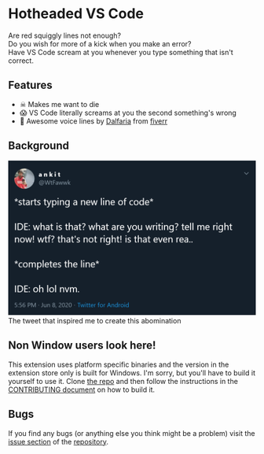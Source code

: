# Hotheaded VS Code

Are red squiggly lines not enough?  
Do you wish for more of a kick when you make an error?  
Have VS Code scream at you whenever you type something that isn't correct.

## Features

* ☠ Makes me want to die
* 😱 VS Code literally screams at you the second something's wrong
* 💬 Awesome voice lines by [Dalfaria](https://twitter.com/Dalfairy)
  from [fiverr](https://www.fiverr.com/dalfaria)

## Background

[![Inspiring Tweet](./assets/inspiring-tweet.png)](https://twitter.com/WtFawwk/status/1270021848542011393)  
The tweet that inspired me to create this abomination

## Non Window users look here!

This extension uses platform specific binaries and the version in the extension
store only is built for Windows. I'm sorry, but you'll have to build it yourself
to use it. Clone [the repo](https://github.com/89netraM/hotheaded-vscode) and
then follow the instructions in the [CONTRIBUTING document](./CONTRIBUTING.md)
on how to build it.

## Bugs

If you find any bugs (or anything else you think might be a problem) visit the
[issue section](https://github.com/89netraM/hotheaded-vscode/issues)
of the [repository](https://github.com/89netraM/hotheaded-vscode).